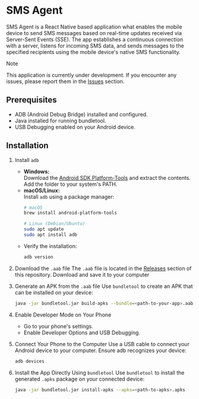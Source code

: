 ﻿# SMS Agent


SMS Agent is a React Native based application what enables the mobile device to send SMS messages based on real-time updates received via Server-Sent Events (SSE). The app establishes a continuous connection with a server, listens for incoming SMS data, and sends messages to the specified recipients using the mobile device's native SMS functionality.

> [!Note]
> This application is currently under development. If you encounter any issues, please report them in the [Issues](../../issues) section.


## Prerequisites
* ADB (Android Debug Bridge) installed and configured.
* Java installed for running bundletool.
* USB Debugging enabled on your Android device.

## Installation

1. Install `adb`
   - **Windows:**  
     Download the [Android SDK Platform-Tools](https://developer.android.com/studio/releases/platform-tools) and extract the contents. Add the folder to your system's PATH.  
   - **macOS/Linux:**  
     Install `adb` using a package manager:  
     ```bash
     # macOS
     brew install android-platform-tools
     
     # Linux (Debian/Ubuntu)
     sudo apt update
     sudo apt install adb
     ```
   - Verify the installation:  
     ```bash
     adb version
     ```

2. Download the `.aab` file
   The `.aab` file is located in the [Releases](../../releases) section of this repository. Download and save it to your computer

3. Generate an APK from the `.aab` file
   Use `bundletool` to create an APK that can be installed on your device:
   ```bash
   java -jar bundletool.jar build-apks --bundle=<path-to-your-app>.aab --output=<output-path>.apks --mode=universal
   ```

4. Enable Developer Mode on Your Phone
   * Go to your phone's settings.
   * Enable Developer Options and USB Debugging.

5. Connect Your Phone to the Computer
   Use a USB cable to connect your Android device to your computer. Ensure adb recognizes your device:
   ```bash
   adb devices
   ```

6. Install the App Directly Using `bundletool`
   Use `bundletool` to install the generated `.apks` package on your connected device:  
   ```bash
   java -jar bundletool.jar install-apks --apks=<path-to-apks>.apks
   ```
